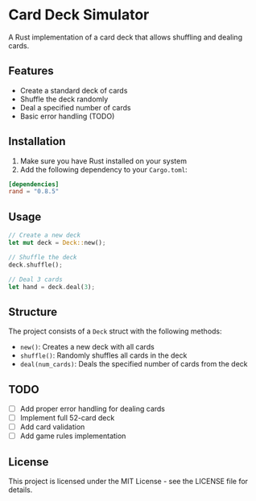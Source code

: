 # Card Deck Simulator

A Rust implementation of a card deck that allows shuffling and dealing cards.

## Features

- Create a standard deck of cards
- Shuffle the deck randomly
- Deal a specified number of cards
- Basic error handling (TODO)

## Installation

1. Make sure you have Rust installed on your system
2. Add the following dependency to your `Cargo.toml`:

```toml
[dependencies]
rand = "0.8.5"
```

## Usage

```rust
// Create a new deck
let mut deck = Deck::new();

// Shuffle the deck
deck.shuffle();

// Deal 3 cards
let hand = deck.deal(3);
```

## Structure

The project consists of a `Deck` struct with the following methods:

- `new()`: Creates a new deck with all cards
- `shuffle()`: Randomly shuffles all cards in the deck
- `deal(num_cards)`: Deals the specified number of cards from the deck

## TODO

- [ ] Add proper error handling for dealing cards
- [ ] Implement full 52-card deck
- [ ] Add card validation
- [ ] Add game rules implementation

## License

This project is licensed under the MIT License - see the LICENSE file for details.
